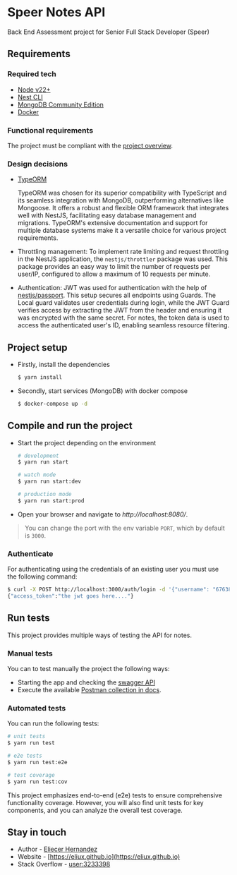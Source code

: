 Speer Notes API
=================

Back End Assessment project for Senior Full Stack Developer (Speer)


## Requirements

### Required tech

- [Node v22+](https://nodejs.org/en/download/)
- [Nest CLI](https://docs.nestjs.com/cli/overview)
- [MongoDB Community Edition](https://www.mongodb.com/docs/manual/administration/install-community/)
- [Docker](https://docs.docker.com/get-docker/)


### Functional requirements

The project must be compliant with the [project overview](./docs/project-overview.md).

### Design decisions

- [TypeORM](https://typeorm.io/#/)

  TypeORM was chosen for its superior compatibility with TypeScript and its seamless integration with MongoDB, outperforming alternatives like Mongoose. It offers a robust and flexible ORM framework that integrates well with NestJS, facilitating easy database management and migrations. TypeORM's extensive documentation and support for multiple database systems make it a versatile choice for various project requirements.

- Throttling management: To implement rate limiting and request throttling in the NestJS application, the `nestjs/throttler` package was used. This package provides an easy way to limit the number of requests per user/IP, configured to allow a maximum of 10 requests per minute.

- Authentication: JWT was used for authentication with the help of [nestjs/passport](https://docs.nestjs.com/recipes/passport). This setup secures all endpoints using Guards. The Local guard validates user credentials during login, while the JWT Guard verifies access by extracting the JWT from the header and ensuring it was encrypted with the same secret. For notes, the token data is used to access the authenticated user's ID, enabling seamless resource filtering.

## Project setup

- Firstly, install the dependencies

  ```bash
  $ yarn install
  ```

- Secondly, start services (MongoDB) with docker compose

  ```bash
  $ docker-compose up -d   
  ```

## Compile and run the project

- Start the project depending on the environment

  ```bash
  # development
  $ yarn run start

  # watch mode
  $ yarn run start:dev

  # production mode
  $ yarn run start:prod
  ```  

- Open your browser and navigate to _http://localhost:8080/_.

> You can change the port with the env variable `PORT`, which by default is `3000`.

### Authenticate

For authenticating using the credentials of an existing user you must use the following
command:

```bash
$ curl -X POST http://localhost:3000/auth/login -d '{"username": "6763819045fff580d4e42ffc", "password": "stringst"}' -H "Content-Type: application/json"
{"access_token":"the jwt goes here...."}
```

## Run tests

This project provides multiple ways of testing the API for notes.


### Manual tests

You can to test manually the project the following ways:
- Starting the app and checking the [swagger API](http://localhost:8080/swagger)
- Execute the available [Postman collection in docs](./docs/speer-notes-api.postman_collection.json).

### Automated tests
You can run the following tests:

  ```bash
  # unit tests
  $ yarn run test

  # e2e tests
  $ yarn run test:e2e

  # test coverage
  $ yarn run test:cov
  ```

  This project emphasizes end-to-end (e2e) tests to ensure comprehensive functionality coverage. However, you will also find unit tests for key components, and you can analyze the overall test coverage.

## Stay in touch

- Author - [Eliecer Hernandez](https://twitter.com/EliuX)
- Website - [https://eliux.github.io](https://eliux.github.io)
- Stack Overflow - [user:3233398](https://stackoverflow.com/users/3233398/eliux?tab=profile)
